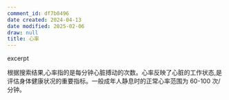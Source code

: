 ```yaml
---
comment_id: df7b0496
date created: 2024-04-13
date modified: 2025-02-06
draw: null
title: 心率
---
```

excerpt

<!-- more -->

根据搜索结果,心率指的是每分钟心脏搏动的次数。心率反映了心脏的工作状态,是评估身体健康状况的重要指标。一般成年人静息时的正常心率范围为 60-100 次/分钟。
